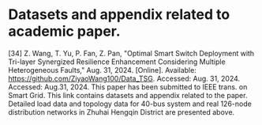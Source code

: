 # Datasets and appendix related to academic paper.
[34]	Z. Wang, T. Yu, P. Fan, Z. Pan, "Optimal Smart Switch Deployment with Tri-layer Synergized Resilience Enhancement Considering Multiple Heterogeneous Faults," Aug. 31, 2024. [Online]. Available: https://github.com/ZiyaoWang100/Data_TSG. Accessed: Aug. 31, 2024. Accessed: Aug.31, 2024. 
This paper has been submitted to IEEE trans. on Smart Grid. This link contains datasets and appendix related to the paper.  
Detailed load data and topology data for 40-bus system and real 126-node distribution networks in Zhuhai Hengqin District are presented above.
